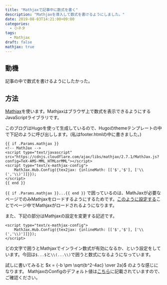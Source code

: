 ```yaml
---
title: "Mathjaxで記事中に数式を書く"
description: "Mathjaxを導入して数式を書けるようにしました。"
date: 2019-08-03T14:21:00+09:00
categories:
  - 小ネタ
tags:
  - Mathjax
draft: false
mathjax: true
---
```


## 動機

記事の中で数式を書けるようにしたかった。

## 方法

[Mathjax](https://www.mathjax.org/)を使います。Mathjaxはブラウザ上で数式を表示できるようにするJavaScriptライブラリです。

このブログはHugoを使って生成しているので、Hugoのthemeテンプレートの中で下記のように呼び出しします。(私はfooter.htmlの中に書きました。)

```
{{ if .Params.mathjax }}
<!-- MathJax -->
<script type="text/javascript" src="https://cdnjs.cloudflare.com/ajax/libs/mathjax/2.7.1/MathJax.js?config=TeX-AMS-MML_HTMLorMML"></script>
<script type="text/x-mathjax-config">
    MathJax.Hub.Config({tex2jax: {inlineMath: [['$','$'], ['\\(','\\)']]}});
</script>
{{ end }}
```

`{{ if .Params.mathjax }}...{{ end }}` で囲っているのは、MathJaxが必要なページでのみMathjaxをロードするようにするためです。[このように設定する](https://github.com/kaznishi/blog.kaznishi.com/commit/152509c1b780b7706871e370677a4faad378196a#diff-f5e86473bb902c3fb5c9d25286cb35f1R10)ことでページ中でMathjaxがロードされるようになります。

また、下記の部分はMathjaxの設定を変更する記述です。

```
<script type="text/x-mathjax-config">
    MathJax.Hub.Config({tex2jax: {inlineMath: [['$','$'], ['\\(','\\)']]}});
</script>
```

どの文字で囲うとMathjaxでインライン数式が有効になるか、という設定をしています。今回は`$...$`と`\\(...\\)`で囲うと数式になるようになっています。

試しに書いてみると $x = {-b \pm \sqrt{b^2-4ac} \over 2a}$ のような感じになります。
MathjaxのConfigのデフォルト値は[こちら](http://docs.mathjax.org/en/latest/options/preprocessors/tex2jax.html#configure-tex2jax)に記載されていますので、ご確認ください。

